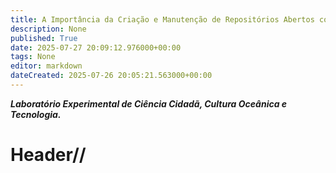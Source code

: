 ```yaml
---
title: A Importância da Criação e Manutenção de Repositórios Abertos como Ambientes de Experimentação
description: None
published: True
date: 2025-07-27 20:09:12.976000+00:00
tags: None
editor: markdown
dateCreated: 2025-07-26 20:05:21.563000+00:00
---
```


***Laboratório Experimental de Ciência Cidadã, Cultura Oceânica e Tecnologia.***


# Header//



